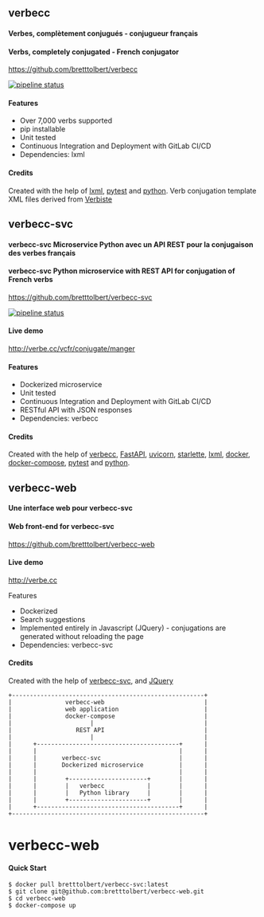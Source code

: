 ## verbecc

#### Verbes, complètement conjugués - conjugueur français

#### Verbs, completely conjugated - French conjugator

https://github.com/bretttolbert/verbecc


[![pipeline status](https://gitlab.com/bretttolbert/verbecc/badges/master/pipeline.svg)](https://gitlab.com/bretttolbert/verbecc/pipelines)

#### Features
* Over 7,000 verbs supported
* pip installable
* Unit tested
* Continuous Integration and Deployment with GitLab CI/CD
* Dependencies: lxml

#### Credits
Created with the help of [lxml](https://github.com/lxml/lxml), [pytest](https://docs.pytest.org) and [python](https://www.python.org/). Verb conjugation template XML files derived from [Verbiste](https://perso.b2b2c.ca/~sarrazip/dev/verbiste.html)


## verbecc-svc

#### verbecc-svc Microservice Python avec un API REST pour la conjugaison des verbes français

#### verbecc-svc Python microservice with REST API for conjugation of French verbs

https://github.com/bretttolbert/verbecc-svc

[![pipeline status](https://gitlab.com/bretttolbert/verb-conjugate-fr/badges/master/pipeline.svg)](https://gitlab.com/bretttolbert/verb-conjugate-fr/pipelines)

#### Live demo
http://verbe.cc/vcfr/conjugate/manger

#### Features
* Dockerized microservice
* Unit tested
* Continuous Integration and Deployment with GitLab CI/CD
* RESTful API with JSON responses
* Dependencies: verbecc

#### Credits
Created with the help of [verbecc](https://github.com/bretttolbert/verbecc), [FastAPI](https://github.com/tiangolo/fastapi), [uvicorn](https://github.com/encode/uvicorn), [starlette](https://github.com/encode/starlette), [lxml](https://github.com/lxml/lxml), [docker](https://docker.com), [docker-compose](https://docs.docker.com/compose/), [pytest](https://docs.pytest.org) and [python](https://www.python.org/).


## verbecc-web

#### Une interface web pour verbecc-svc

#### Web front-end for verbecc-svc

https://github.com/bretttolbert/verbecc-web

#### Live demo
http://verbe.cc

Features
* Dockerized
* Search suggestions
* Implemented entirely in Javascript (JQuery) - conjugations are generated without reloading the page
* Dependencies: verbecc-svc

#### Credits
Created with the help of [verbecc-svc](https://github.com/bretttolbert/verbecc-svc), and [JQuery](https://jquery.com/)


```
+------------------------------------------------------+                                                                               
|               verbecc-web                            |                                                                               
|               web application                        |                                                                               
|               docker-compose                         |                                                                               
|                      |                               |                                                                               
|                  REST API                            |                                                                               
|                      |                               |                                                                               
|      +----------------------------------------+      |                                                                               
|      |                                        |      |                                                                               
|      |       verbecc-svc                      |      |                                                                               
|      |       Dockerized microservice          |      |                                                                               
|      |                                        |      |                                                                               
|      |        +----------------------+        |      |                                                                               
|      |        |   verbecc            |        |      |                                                                               
|      |        |   Python library     |        |      |                                                                               
|      |        +----------------------+        |      |                                                                               
|      +----------------------------------------+      |                                                                               
+------------------------------------------------------+                                                                               
```   

# verbecc-web

#### Quick Start
```
$ docker pull bretttolbert/verbecc-svc:latest
$ git clone git@github.com:bretttolbert/verbecc-web.git
$ cd verbecc-web
$ docker-compose up
```
